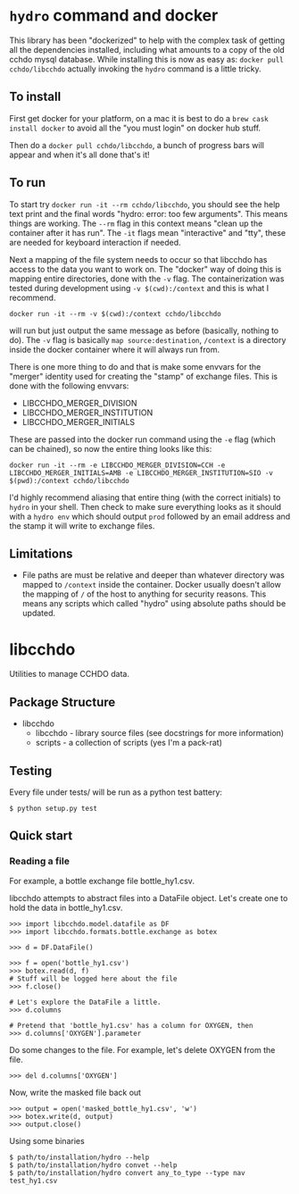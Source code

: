 # `hydro` command and docker

This library has been "dockerized" to help with the complex task of
getting all the dependencies installed, including what amounts to a copy
of the old cchdo mysql database. While installing this is now as easy
as: `docker pull cchdo/libcchdo` actually invoking the `hydro` command
is a little tricky.

## To install

First get docker for your platform, on a mac it is best to do a `brew
cask install docker` to avoid all the "you must login" on docker hub
stuff.

Then do a `docker pull cchdo/libcchdo`, a bunch of progress bars will
appear and when it's all done that's it\!

## To run

To start try `docker run -it --rm cchdo/libcchdo`, you should see the
help text print and the final words "hydro: error: too few arguments".
This means things are working. The `--rm` flag in this context means
"clean up the container after it has run". The `-it` flags mean
"interactive" and "tty", these are needed for keyboard interaction if
needed.

Next a mapping of the file system needs to occur so that libcchdo has
access to the data you want to work on. The "docker" way of doing this
is mapping entire directories, done with the `-v` flag. The
containerization was tested during development using `-v
$(cwd):/context` and this is what I recommend.

`docker run -it --rm -v $(cwd):/context cchdo/libcchdo`

will run but just output the same message as before (basically, nothing
to do). The `-v` flag is basically `map source:destination`, `/context`
is a directory inside the docker container where it will always run
from.

There is one more thing to do and that is make some envvars for the
"merger" identity used for creating the "stamp" of exchange files. This
is done with the following envvars:

  - LIBCCHDO\_MERGER\_DIVISION
  - LIBCCHDO\_MERGER\_INSTITUTION
  - LIBCCHDO\_MERGER\_INITIALS

These are passed into the docker run command using the `-e` flag (which
can be chained), so now the entire thing looks like this:

`docker run -it --rm -e LIBCCHDO_MERGER_DIVISION=CCH -e LIBCCHDO_MERGER_INITIALS=AMB -e LIBCCHDO_MERGER_INSTITUTION=SIO -v $(pwd):/context cchdo/libcchdo`

I'd highly recommend aliasing that entire thing (with the correct
initials) to `hydro` in your shell. Then
check to make sure everything looks as it should with a
`hydro env` which should output
`prod` followed by an email address and the
stamp it will write to exchange files.

## Limitations

*  File paths are must be relative and deeper than whatever directory
   was mapped to `/context` inside the container. Docker usually doesn't
   allow the mapping of `/` of the host to
   anything for security reasons. This means any scripts which called
   "hydro" using absolute paths should be updated.

# libcchdo

Utilities to manage CCHDO data.

## Package Structure

  - libcchdo
      - libcchdo - library source files (see docstrings for more
        information)
      - scripts - a collection of scripts (yes I'm a pack-rat)

## Testing

Every file under tests/ will be run as a python test battery:

    $ python setup.py test

## Quick start

### Reading a file

For example, a bottle exchange file
<span class="title-ref">bottle\_hy1.csv</span>.

libcchdo attempts to abstract files into a DataFile object. Let's create
one to hold the data in <span class="title-ref">bottle\_hy1.csv</span>.

    >>> import libcchdo.model.datafile as DF
    >>> import libcchdo.formats.bottle.exchange as botex
    
    >>> d = DF.DataFile()
    
    >>> f = open('bottle_hy1.csv')
    >>> botex.read(d, f)
    # Stuff will be logged here about the file
    >>> f.close()
    
    # Let's explore the DataFile a little.
    >>> d.columns
    
    # Pretend that 'bottle_hy1.csv' has a column for OXYGEN, then
    >>> d.columns['OXYGEN'].parameter

Do some changes to the file. For example, let's delete OXYGEN from the
file.

    >>> del d.columns['OXYGEN']

Now, write the masked file back out

    >>> output = open('masked_bottle_hy1.csv', 'w')
    >>> botex.write(d, output)
    >>> output.close()

Using some binaries

    $ path/to/installation/hydro --help
    $ path/to/installation/hydro convet --help
    $ path/to/installation/hydro convert any_to_type --type nav test_hy1.csv
